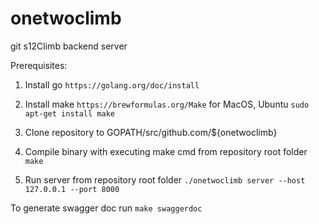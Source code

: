 # onetwoclimb
git s12Climb backend server

Prerequisites:
1. Install go `https://golang.org/doc/install`
2. Install make `https://brewformulas.org/Make` for MacOS, Ubuntu `sudo apt-get install make`
3. Clone repository to GOPATH/src/github.com/${onetwoclimb}

4. Compile binary with executing make cmd from repository root folder `make`
5. Run server from repository root folder `./onetwoclimb server --host 127.0.0.1 --port 8000`

To generate swagger doc run `make swaggerdoc`